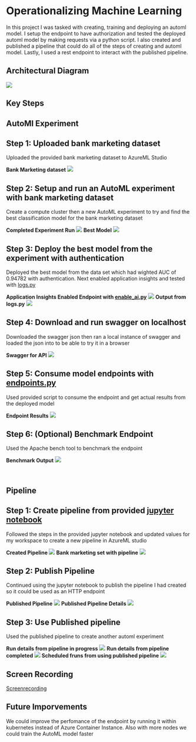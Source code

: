 # Operationalizing Machine Learning

In this project I was tasked with creating, training and deploying an automl model. I setup the endpoint to have authorization and tested the deployed automl model by making requests via a python script. I also created and published a pipeline that could do all of the steps of creating and automl model. Lastly, I used a rest endpoint to interact with the published pipeline.

## **Architectural Diagram**
![](./starter_files/diagrams/project_arch.png)

## **Key Steps**
## AutoMl Experiment
## Step 1: Uploaded bank marketing dataset

Uploaded the provided bank marketing dataset to AzureML Studio

**Bank Marketing dataset**
![](./screenshots/bank_marketing_dataset.png)

## Step 2: Setup and run an AutoML experiment with bank marketing dataset

Create a compute cluster then a new AutoML experiment to try and find the best classification model for the bank marketing dataset

**Completed Experiment Run**
![](./screenshots/automl_run_completed.png)
**Best Model**
![](./screenshots/automl_best_model.png)

## Step 3: Deploy the best model from the experiment with authentication

Deployed the best model from the data set which had wighted AUC of 0.94782 with authentication. Next enabled application insights and tested with [logs.py](./starter_files/logs.py)

**Application Insights Enabled Endpoint with [enable_ai.py](./starter_files/enable_ai.py)**
![](./screenshots/ai_enable_automl_model_endpoint.png)
**Output from logs.py**
![](./screenshots/automl_logs_script.png)
## Step 4: Download and run swagger on localhost

Downloaded the swagger json then ran a local instance of swagger and loaded the json into to be able to try it in a browser

**Swagger for API**
![](./screenshots/automl_swagger.png)
## Step 5: Consume model endpoints with [endpoints.py](./starter_files/endpoint.py)

Used provided script to consume the endpoint and get actual results from the deployed model

**Endpoint Results**
![](./screenshots/endpoint_result.png)
## Step 6: (Optional) Benchmark Endpoint
Used the Apache bench tool to benchmark the endpoint

**Benchmark Output**
![](./screenshots/benchmark.png)

<br/>

## Pipeline
## Step 1: Create pipeline from provided [jupyter notebook](./starter_files/aml-pipelines-with-automated-machine-learning-step.ipynb)

Followed the steps in the provided jupyter notebook and updated values for my workspace to create a new pipeline in AzureML studio

**Created Pipeline**
![](./screenshots/pipeline_created.png)
**Bank marketing set with pipeline**
![](./screenshots/bankmarketing_with_automl.png)
## Step 2: Publish Pipeline
Continued using the jupyter notebook to publish the pipeline I had created so it could be used as an HTTP endpoint

**Published Pipeline**
![](./screenshots/published_pipeline_endpoint.png)
**Published Pipeline Details**
![](./screenshots/pipeline_endpoint_details.png)
## Step 3: Use Published pipeline

Used the published pipeline to create another automl experiment

**Run details from pipeline in progress**
![](./screenshots/run_details_in_progress.png)
**Run details from pipeline completed**
![](./screenshots/run_details_complete.png)
**Scheduled fruns from using published pipeline**
![](./screenshots/scheduled_runs.png)

## Screen Recording

[Screenrecording](https://youtu.be/OecewP26IAc)

## Future Imporvements

We could improve the perfomance of the endpoint by running it within kubernetes instead of Azure Container Instance. Also with more nodes we could train the AutoML model faster